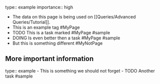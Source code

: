 type:: example
importance:: high

- The data on this page is being used on [[Queries/Advanced Queries/Tutorial]].
- This is an example tag #MyPage
- TODO This is a task marked #MyPage #sample
- DOING Is even better then a task #MyPage #sample
- But this is something different #MyNotPage
## More important information
type:: example
	- This is something we should not forget
	- TODO Another task #sample